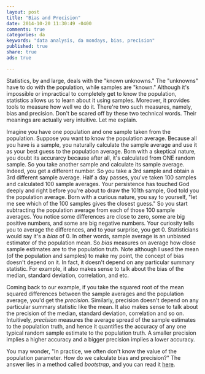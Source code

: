 ```yaml
---
layout: post
title: "Bias and Precision"
date: 2014-10-20 11:30:49 -0400
comments: true
categories: da
keywords: "data analysis, da mondays, bias, precision"
published: true
share: true
ads: true

---
```

Statistics, by and large, deals with the "known unknowns." The "unknowns" have to do with the population, while samples are "known." Although it's impossible or impractical to completely get to know the population, statistics allows us to learn about it using samples. Moreover, it provides tools to measure how well we do it. There're two such measures, namely, bias and precision. Don't be scared off by these two technical words. Their meanings are actually very intuitive. Let me explain.

Imagine you have one population and one sample taken from the population. Suppose you want to know the population average. Because all you have is a sample, you naturally calculate the sample average and use it as your best guess to the population average. Born with a skeptical nature, you doubt its accurarcy because after all, it's calculated from ONE random sample. So you take another sample and calculate its sample average. Indeed, you get a different number. So you take a 3rd sample and obtain a 3rd different sample average. Half a day passes, you've taken 100 samples and calculated 100 sample averages. Your persistence has touched God deeply and right before you're about to draw the 101th sample, God told you the population average. Born with a curious nature, you say to yourself, "let me see which of the 100 samples gives the closest guess." So you start subtracting the population average from each of those 100 sample averages. You notice some differences are close to zero, some are big positive numbers, and some are big negative numbers. Your curiosity tells you to average the differences, and to your surprise, you get 0. Statisticians would say it's a *bias* of 0. In other words, sample average is an unbiased estimator of the population mean. So *bias* measures on average how close sample estimates are to the population truth. Note although I used the mean (of the population and samples) to make my point, the concept of bias doesn't depend on it. In fact, it doesn't depend on any particular summary statistic. For example, it also makes sense to talk about the bias of the median, standard deviation, correlation, and etc.

Coming back to our example, if you take the squared root of the mean squared differences between the sample averages and the population average, you'd get the *precision*. Similarly, precision doesn't depend on any particular summary statistic like the mean. It also makes sense to talk about the precision of the median, standard deviation, correlation and so on. Intuitively, *precision* measures the average spread of the sample estimates to the population truth, and hence it quantifies the accuracy of any one typical random sample estimate to the population truth. A smaller precision implies a higher accuracy and a bigger precision implies a lower accuracy. 

You may wonder, "In practice, we often don't know the value of the population parameter. How do we calculate bias and precision?" The answer lies in a method called *bootstrap*, and you can read it [here](http://gmlang.com/r/an-example-of-the-bootstrap-method/).   